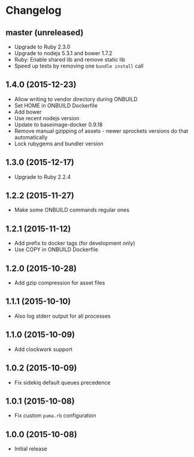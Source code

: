 # Changelog

## master (unreleased)

- Upgrade to Ruby 2.3.0
- Upgrade to nodejs 5.3.1 and bower 1.7.2
- Ruby: Enable shared lib and remove static lib
- Speed up tests by removing one `bundle install` call

## 1.4.0 (2015-12-23)

- Allow writing to vendor directory during ONBUILD
- Set HOME in ONBUILD Dockerfile
- Add bower
- Use recent nodejs version
- Update to baseimage-docker 0.9.18
- Remove manual gzipping of assets - newer sprockets versions do that automatically
- Lock rubygems and bundler version

## 1.3.0 (2015-12-17)

- Upgrade to Ruby 2.2.4

## 1.2.2 (2015-11-27)

- Make some ONBUILD commands regular ones

## 1.2.1 (2015-11-12)

- Add prefix to docker tags (for development only)
- Use COPY in ONBUILD Dockerfile

## 1.2.0 (2015-10-28)

- Add gzip compression for asset files

## 1.1.1 (2015-10-10)

- Also log stderr output for all processes

## 1.1.0 (2015-10-09)

- Add clockwork support

## 1.0.2 (2015-10-09)

- Fix sidekiq default queues precedence

## 1.0.1 (2015-10-08)

- Fix custom `puma.rb` configuration

## 1.0.0 (2015-10-08)

- Initial release
